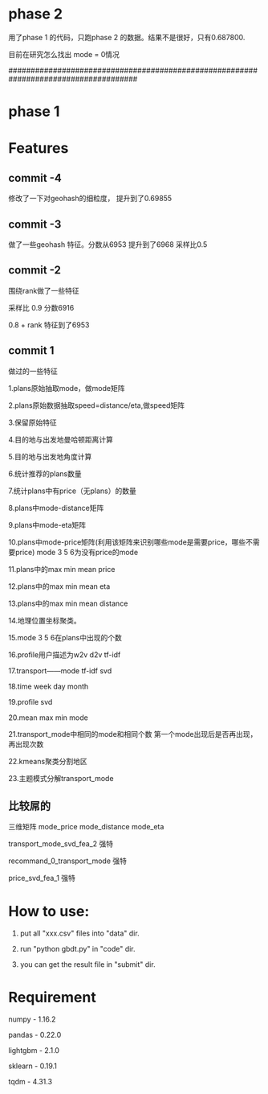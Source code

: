 # phase 2

用了phase 1 的代码，只跑phase 2 的数据。结果不是很好，只有0.687800.

目前在研究怎么找出 mode = 0情况


#####################################################################################

# phase 1

# Features

## commit -4 

修改了一下对geohash的细粒度， 提升到了0.69855

## commit -3

做了一些geohash 特征。分数从6953 提升到了6968
采样比0.5

## commit -2

围绕rank做了一些特征

采样比 0.9 分数6916

0.8 + rank 特征到了6953


## commit 1 

做过的一些特征 

1.plans原始抽取mode，做mode矩阵
  
2.plans原始数据抽取speed=distance/eta,做speed矩阵

3.保留原始特征

4.目的地与出发地曼哈顿距离计算

5.目的地与出发地角度计算

6.统计推荐的plans数量

7.统计plans中有price（无plans）的数量

8.plans中mode-distance矩阵

9.plans中mode-eta矩阵

10.plans中mode-price矩阵(利用该矩阵来识别哪些mode是需要price，哪些不需要price)   mode 3 5 6为没有price的mode

11.plans中的max min mean price

12.plans中的max min mean eta

13.plans中的max min mean distance

14.地理位置坐标聚类。

15.mode 3 5 6在plans中出现的个数

16.profile用户描述为w2v d2v tf-idf

17.transport——mode tf-idf svd

18.time week day month

19.profile svd

20.mean max min mode

21.transport_mode中相同的mode和相同个数  第一个mode出现后是否再出现，再出现次数

22.kmeans聚类分割地区

23.主题模式分解transport_mode


## 比较屌的
 
三维矩阵 mode_price  mode_distance  mode_eta

transport_mode_svd_fea_2 强特

recommand_0_transport_mode 强特

price_svd_fea_1 强特

# How to use:

1. put all "xxx.csv" files into "data" dir.

2. run "python gbdt.py" in "code" dir.

3. you can get the result file in "submit" dir.

# Requirement

numpy - 1.16.2

pandas - 0.22.0

lightgbm - 2.1.0

sklearn - 0.19.1

tqdm - 4.31.3

